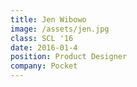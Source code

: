 ```yaml
---
title: Jen Wibowo
image: /assets/jen.jpg
class: SCL '16
date: 2016-01-4
position: Product Designer
company: Pocket
---
```

